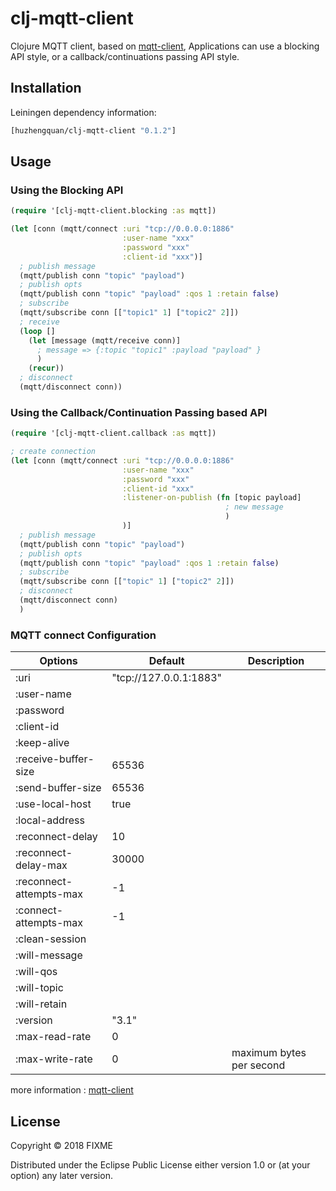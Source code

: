 # clj-mqtt-client

Clojure MQTT client, based on [mqtt-client](https://github.com/fusesource/mqtt-client), Applications can use a blocking API style, or a callback/continuations passing API style.

## Installation

Leiningen dependency information:

```clojure
[huzhengquan/clj-mqtt-client "0.1.2"]
```

## Usage

### Using the Blocking API

```clojure
(require '[clj-mqtt-client.blocking :as mqtt])

(let [conn (mqtt/connect :uri "tcp://0.0.0.0:1886"
                         :user-name "xxx"
                         :password "xxx"
                         :client-id "xxx")]
  ; publish message
  (mqtt/publish conn "topic" "payload")
  ; publish opts
  (mqtt/publish conn "topic" "payload" :qos 1 :retain false)
  ; subscribe
  (mqtt/subscribe conn [["topic1" 1] ["topic2" 2]])
  ; receive
  (loop []
    (let [message (mqtt/receive conn)]
      ; message => {:topic "topic1" :payload "payload" }
      )
    (recur))
  ; disconnect
  (mqtt/disconnect conn))
```

### Using the Callback/Continuation Passing based API

```clojure
(require '[clj-mqtt-client.callback :as mqtt])

; create connection
(let [conn (mqtt/connect :uri "tcp://0.0.0.0:1886"
                         :user-name "xxx"
                         :password "xxx"
                         :client-id "xxx"
                         :listener-on-publish (fn [topic payload] 
                                                ; new message
                                                )
                         )]
  ; publish message
  (mqtt/publish conn "topic" "payload")
  ; publish opts
  (mqtt/publish conn "topic" "payload" :qos 1 :retain false)
  ; subscribe
  (mqtt/subscribe conn [["topic" 1] ["topic2" 2]])
  ; disconnect
  (mqtt/disconnect conn)
  )
```

### MQTT connect Configuration

| Options                   | Default                  | Description                    |
| ------------------------- | ------------------------ | ------------------------------ |
| :uri                      | "tcp://127.0.0.1:1883"   |                                |
| :user-name                |                          |                                |
| :password                 |                          |                                |
| :client-id                |                          |                                |
| :keep-alive               |                          |                                |
| :receive-buffer-size      | 65536                    |                                |
| :send-buffer-size         | 65536                    |                                |
| :use-local-host           | true                     |                                |
| :local-address            |                          |                                |
| :reconnect-delay          | 10                       |                                |
| :reconnect-delay-max      | 30000                    |                                |
| :reconnect-attempts-max   | -1                       |                                |
| :connect-attempts-max     | -1                       |                                |
| :clean-session            |                          |                                |
| :will-message             |                          |                                |
| :will-qos                 |                          |                                |
| :will-topic               |                          |                                |
| :will-retain              |                          |                                |
| :version                  | "3.1"                    |                                |
| :max-read-rate            | 0                        |                                |
| :max-write-rate           | 0                        | maximum bytes per second       |

more information : [mqtt-client](https://github.com/fusesource/mqtt-client)

## License

Copyright © 2018 FIXME

Distributed under the Eclipse Public License either version 1.0 or (at
your option) any later version.
